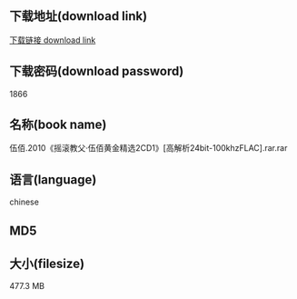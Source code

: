 ## 下载地址(download link)
[下载链接 download link](https://tutu365.netlify.app/?s=%E4%BC%8D%E4%BD%B0.2010%E3%80%8A%E6%91%87%E6%BB%9A%E6%95%99%E7%88%B6%C2%B7%E4%BC%8D%E4%BD%B0%E9%BB%84%E9%87%91%E7%B2%BE%E9%80%892CD1%E3%80%8B%5B%E9%AB%98%E8%A7%A3%E6%9E%9024bit-100khzFLAC%5D.rar)

## 下载密码(download password)
1866

## 名称(book name)
伍佰.2010《摇滚教父·伍佰黄金精选2CD1》[高解析24bit-100khzFLAC].rar.rar

## 语言(language)
chinese

## MD5


## 大小(filesize)
477.3 MB
